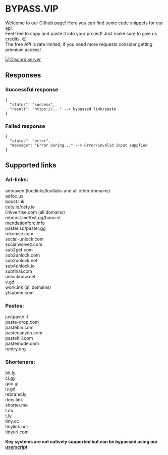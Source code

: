 
# BYPASS.VIP
Welcome to our Github page! Here you can find some code snippets for our api.  
Feel free to copy and paste it into your project! Just make sure to give us credits. 😉  
The free API is rate limited, if you need more requests consider getting premium access!

<a href="https://bypass.vip/discord "><img src="https://img.shields.io/discord/881623905469612112?color=5865F2&logo=discord&logoColor=white" alt="Discord server"/></a>  

## Responses
### Successful response
``` 
{
  "status": "success",
  "result": "https://..." --> bypassed link/paste
}
```

### Failed response
```
{
  "status": "error",
  "message": "Error during..." --> Error/invalid input supplied
}
```

## Supported links

### Ad-links:
admaven (lootlinks/lootlabs and all other domains)  
adfoc.us  
boost.ink  
cuty.io/cety.io  
linkvertise.com (all domains)  
mboost.me/bst.gg/booo.st  
mendationforc.info  
paster.so/paster.gg  
rekonise.com  
social-unlock.com  
socialwolvez.com  
sub2get.com  
sub2unlock.com  
sub2unlock.net  
sub4unlock.io  
subfinal.com  
unlocknow.net  
v.gd  
work.ink (all domains)  
ytsubme.com

### Pastes:
justpaste.it  
paste-drop.com  
pastebin.com  
pastecanyon.com  
pastehill.com  
pastemode.com  
rentry.org

### Shorteners:
bit.ly  
cl.gy  
goo.gl  
is.gd  
rebrand.ly  
rkns.link  
shorter.me  
t.co  
t.ly  
tiny.cc  
tinylink.onl  
tinyurl.com  

**Key systems are not natively supported but can be bypassed using our [userscript](https://github.com/bypass-vip/userscript)**

